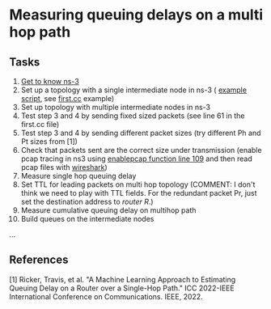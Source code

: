 # Measuring queuing delays on a multi hop path

## Tasks

1. [Get to know ns-3](https://www.nsnam.org/documentation/)  
2. Set up a topology with a single intermediate node in ns-3  ( [example script](https://www.nsnam.org/docs/release/3.39/tutorial/html/conceptual-overview.html#a-first-ns-3-script), see [first.cc](https://www.nsnam.org/docs/release/3.19/doxygen/first_8cc_source.html) example)       
4. Set up topology with multiple intermediate nodes in ns-3  
5. Test step 3 and 4 by sending fixed sized packets (see line 61 in the first.cc file)
6. Test step 3 and 4 by sending different packet sizes  (try different Ph and Pt sizes from [1])
7. Check that packets sent are the correct size under transmission (enable pcap tracing in ns3 using [enablepcap function line 109](https://www.nsnam.org/docs/release/3.19/doxygen/second_8cc_source.html) and then read pcap files with [wireshark](https://www.wireshark.org))
8. Measure single hop queuing delay
9. Set TTL for leading packets on multi hop topology (COMMENT: I don't think we need to play with TTL fields. For the redundant packet Pr, just set the destination address to *router R*.)
10. Measure cumulative queuing delay on multihop path
11. Build queues on the intermediate nodes  

...

## References

[1] Ricker, Travis, et al. "A Machine Learning Approach to Estimating Queuing Delay on a Router over a Single-Hop Path." ICC 2022-IEEE International Conference on Communications. IEEE, 2022.
